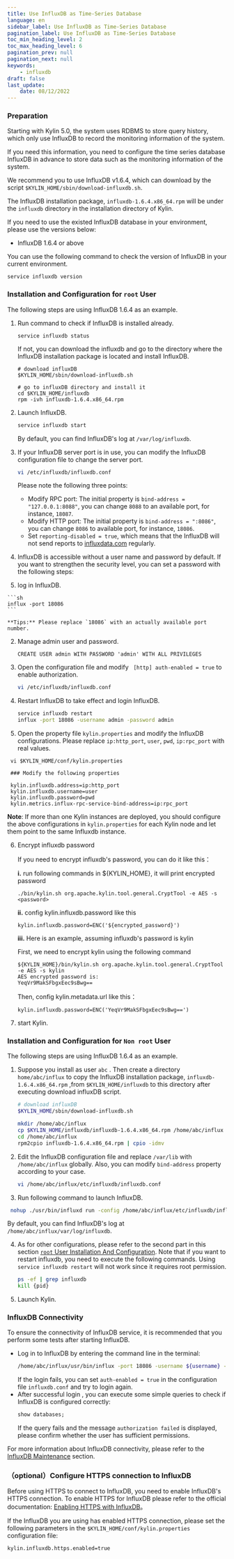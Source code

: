 ```yaml
---
title: Use InfluxDB as Time-Series Database
language: en
sidebar_label: Use InfluxDB as Time-Series Database
pagination_label: Use InfluxDB as Time-Series Database
toc_min_heading_level: 2
toc_max_heading_level: 6
pagination_prev: null
pagination_next: null
keywords:
    - influxdb
draft: false
last_update:
    date: 08/12/2022
---
```



### <span id="preparation">Preparation</span>

Starting with Kylin 5.0, the system uses RDBMS to store query history, which only use InfluxDB to record the monitoring information of the system. 

If you need this information, you need to configure the time series database InfluxDB in advance to store data such as the monitoring information of the system.

We recommend you to use InfluxDB v1.6.4, which can download by the script `$KYLIN_HOME/sbin/download-influxdb.sh`. 

The InfluxDB installation package, `influxdb-1.6.4.x86_64.rpm` will be under the `influxdb` directory in the installation directory of Kylin.

If you need to use the existed InfluxDB database in your environment, please use the versions below:

- InfluxDB 1.6.4 or above

You can use the following command to check the version of InfluxDB in your current environment.

```shell
service influxdb version
```

### <span id="root">Installation and Configuration for `root` User</span>

The following steps are using InfluxDB 1.6.4 as an example.

1. Run command to check if InfluxDB is installed already.

      ```shell
      service influxdb status
      ```

   If not, you can download the influxdb and go to the directory where the InfluxDB installation package is located and install InfluxDB.

   ```shell
   # download influxDB
   $KYLIN_HOME/sbin/download-influxdb.sh
  
   # go to influxDB directory and install it
   cd $KYLIN_HOME/influxdb
   rpm -ivh influxdb-1.6.4.x86_64.rpm
   ```

2. Launch InfluxDB. 

   ```sh
   service influxdb start
   ```

   By default, you can find InfluxDB's log at `/var/log/influxdb`.

3. If your InfluxDB server port is in use, you can modify the InfluxDB configuration file to change the server port.

   ```sh
   vi /etc/influxdb/influxdb.conf
   ```

   Please note the following three points:

   - Modify RPC port: The initial property is `bind-address = "127.0.0.1:8088"`, you can change `8088` to an available port, for instance, `18087`.
   - Modify HTTP port: The initial property is `bind-address = ":8086"`, you can change `8086` to available port, for instance, `18086`.
   - Set `reporting-disabled = true`, which means that the InfluxDB will not send reports to [influxdata.com](https://www.influxdata.com/) regularly.

4. InfluxDB is accessible without a user name and password by default. If you want to strengthen the security level, you can set a password with the following steps:

  1. log in InfluxDB.

  	```sh
  	influx -port 18086 
  	```
  	
  	**Tips:** Please replace `18086` with an actually available port number.
  	
  2. Manage admin user and password.

     ```mariadb
     CREATE USER admin WITH PASSWORD 'admin' WITH ALL PRIVILEGES
     ```

  3. Open the configuration file and modify ` [http] auth-enabled = true` to enable authorization.

     ```sh
     vi /etc/influxdb/influxdb.conf 
     ```

  4. Restart InfluxDB to take effect and login InfluxDB.

     ```sh
     service influxdb restart
     influx -port 18086 -username admin -password admin 
     ```

5. Open the property file `kylin.properties` and modify the InfluxDB configurations. Please replace `ip:http_port`, `user`, `pwd`, `ip:rpc_port` with real values.

  ```properties
   vi $KYLIN_HOME/conf/kylin.properties 
   
   ### Modify the following properties
   
   kylin.influxdb.address=ip:http_port
   kylin.influxdb.username=user
   kylin.influxdb.password=pwd
   kylin.metrics.influx-rpc-service-bind-address=ip:rpc_port
  ```


  **Note**: If more than one Kylin instances are deployed, you should configure the above configurations in `kylin.properties` for each Kylin node and let them point to the same Influxdb instance.

6. Encrypt influxdb password

   If you need to encrypt influxdb's password, you can do it like this：
   
   **i.** run following commands in ${KYLIN_HOME}, it will print encrypted password
   ```shell
   ./bin/kylin.sh org.apache.kylin.tool.general.CryptTool -e AES -s <password>
   ```

   **ii.** config kylin.influxdb.password like this
   ```properties
   kylin.influxdb.password=ENC('${encrypted_password}')
   ```
   
   **iii.** Here is an example, assuming influxdb's password is kylin
   
   First, we need to encrypt kylin using the following command   
    ```shell
    ${KYLIN_HOME}/bin/kylin.sh org.apache.kylin.tool.general.CryptTool -e AES -s kylin
    AES encrypted password is:
    YeqVr9MakSFbgxEec9sBwg==
    ```
    Then, config kylin.metadata.url like this：
    ```properties
   kylin.influxdb.password=ENC('YeqVr9MakSFbgxEec9sBwg==')
    ```

7. start Kylin.

### <span id="not_root">Installation and Configuration for `Non root` User </span>

The following steps are using InfluxDB 1.6.4 as an example.


1. Suppose you install as user `abc` . Then create a directory `home/abc/influx` to copy the InfluxDB installation package, `influxdb-1.6.4.x86_64.rpm` ,from `$KYLIN_HOME/influxdb` to this directory after executing download influxDB script.

   ```sh
   # download influxDB
   $KYLIN_HOME/sbin/download-influxdb.sh
   
   mkdir /home/abc/influx
   cp $KYLIN_HOME/influxdb/influxdb-1.6.4.x86_64.rpm /home/abc/influx
   cd /home/abc/influx
   rpm2cpio influxdb-1.6.4.x86_64.rpm | cpio -idmv
   ```

2. Edit the InfluxDB configuration file and replace `/var/lib` with `/home/abc/influx` globally. Also, you can modify `bind-address` property according to your case.

   ```sh
   vi /home/abc/influx/etc/influxdb/influxdb.conf
   ```

3. Run following command to launch InfluxDB.

  ```sh
   nohup ./usr/bin/influxd run -config /home/abc/influx/etc/influxdb/influxdb.conf &
  ```
  By default, you can find InfluxDB's log at `/home/abc/influx/var/log/influxdb`.

4. As for other configurations, please refer to the second part in this section [`root` User Installation And Configuration](#root). Note that if you want to restart influxdb, you need to execute the following commands. Using `service influxdb restart` will not work since it requires root permission.

   ```sh
   ps -ef | grep influxdb
   kill {pid}
   ```

5. Launch Kylin.


### <span id="service">InfluxDB Connectivity</span>     
To ensure the connectivity of InfluxDB service, it is recommended that you perform some tests after starting InfluxDB.
- Log in to InfluxDB by entering the command line in the terminal:
  ```sh
  /home/abc/influx/usr/bin/influx -port 18086 -username ${username} -password ${pwd}
  ```
  If the login fails, you can set `auth-enabled = true` in the configuration file `influxdb.conf` and try to login again.
- After successful login , you can execute some simple queries to check if InfluxDB is configured correctly:
  ```sql
  show databases;
  ```
  If the query fails and the message `authorization failed` is displayed, please confirm whether the user has sufficient permissions.

For more information about InfluxDB connectivity, please refer to the [InfluxDB Maintenance](influxdb_maintenance.md) section.



### <span id="https">（optional）Configure HTTPS connection to InfluxDB </span>  

Before using HTTPS to connect to InfluxDB, you need to enable InfluxDB's HTTPS connection. To enable HTTPS for InfluxDB please refer to the official documentation: [Enabling HTTPS with InfluxDB](https://docs.influxdata.com/influxdb/v1.6/administration/https_setup/)。

If the InfluxDB you are using has enabled HTTPS connection, please set the following parameters in the `$KYLIN_HOME/conf/kylin.properties` configuration file:

```
kylin.influxdb.https.enabled=true
```
